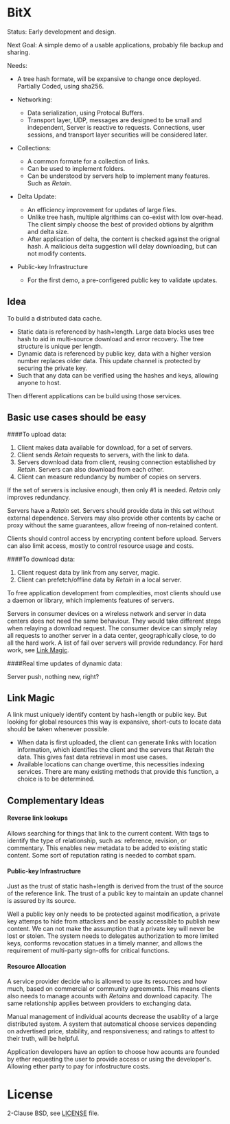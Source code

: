 BitX
========
Status: Early development and design.

Next Goal: A simple demo of a usable applications, probably file backup and sharing.

Needs:

* A tree hash formate, will be expansive to change once deployed. Partially Coded, using sha256.

* Networking:
   * Data serialization, using Protocal Buffers.
   * Transport layer, UDP, messages are designed to be small and independent, Server is reactive to requests. Connections, user sessions, and transport layer securities will be considered later.

* Collections:
   * A common formate for a collection of links.
   * Can be used to implement folders.
   * Can be understood by servers help to implement many features. Such as *Retain*.

* Delta Update:
   * An efficiency improvement for updates of large files.
   * Unlike tree hash, multiple algrithims can co-exist with low over-head. The client simply choose the best of provided obtions by algrithm and delta size.
   * After application of delta, the content is checked against the orignal hash. A malicious delta suggestion will delay downloading, but can not modify contents.

* Public-key Infrastructure
   * For the first demo, a pre-configered public key to validate updates.


Idea
-----

To build a distributed data cache.

* Static data is referenced by hash+length. Large data blocks uses tree hash to aid in multi-source download and error recovery. The tree structure is unique per length.
* Dynamic data is referenced by public key, data with a higher version number replaces older data. This update channel is protected by securing the private key.
* Such that any data can be verified using the hashes and keys, allowing anyone to host.

Then different applications can be build using those services.


Basic use cases should be easy
----------

####To upload data:

1. Client makes data available for download, for a set of servers.
2. Client sends *Retain* requests to servers, with the link to data.
3. Servers download data from client, reusing connection established by *Retain*. Servers can also download from each other.
4. Client can measure redundancy by number of copies on servers.

If the set of servers is inclusive enough, then only #1 is needed. *Retain* only improves redundancy.

Servers have a *Retain* set. Servers should provide data in this set without external dependence. Servers may also provide other contents by cache or proxy without the same guarantees, allow freeing of non-retained content.

Clients should control access by encrypting content before upload. Servers can also limit access, mostly to control resource usage and costs.


####To download data:

1. Client request data by link from any server, magic.
2. Client can prefetch/offline data by *Retain* in a local server.

To free application development from complexities, most clients should use a daemon or library, which implements features of servers.

Servers in consumer devices on a wireless network and server in data centers does not need the same behaviour. They would take different steps when relaying a download request. The consumer device can simply relay all requests to another server in a data center, geographically close, to do all the hard work. A list of fail over servers will provide redundancy. For hard work, see [Link Magic](#linkMagic).


####Real time updates of dynamic data:

Server push, nothing new, right?


Link Magic<a id="linkMagic"></a>
-------
A link must uniquely identify content by hash+length or public key.
But looking for global resources this way is expansive, short-cuts to locate data should be taken whenever possible.

* When data is first uploaded, the client can generate links with location information, which identifies the client and the servers that *Retain* the data. This gives fast data retrieval in most use cases.
* Available locations can change overtime, this necessities indexing services. There are many existing methods that provide this function, a choice is to be determined.


Complementary Ideas
-----------

#### Reverse link lookups
Allows searching for things that link to the current content. With tags to identify the type of relationship, such as: reference, revision, or commentary. This enables new metadata to be added to existing static content. Some sort of reputation rating is needed to combat spam.

#### Public-key Infrastructure
Just as the trust of static hash+length is derived from the trust of the source of the reference link. The trust of a public key to maintain an update channel is assured by its source.

Well a public key only needs to be protected against modification, a private key attemps to hide from attackers and be easily accessible to publish new content. We can not make the assumption that a private key will never be lost or stolen. The system needs to delegates authorization to more limited keys, conforms revocation statues in a timely manner, and allows the requirement of multi-party sign-offs for critical functions.

#### Resource Allocation
A service provider decide who is allowed to use its resources and how much, based on commercial or community agreements. This means clients also needs to manage acounts with *Retains* and download capacity. The same relationship applies between providers to exchanging data.

Manual management of individual acounts decrease the usablity of a large distributed system. A system that automatical choose services depending on advertised price, stability, and responsiveness; and ratings to attest to their truth, will be helpful.

Application developers have an option to choose how acounts are founded by ether requesting the user to provide access or using the developer's. Allowing ether party to pay for infostructure costs.



License
=====
2-Clause BSD, see [LICENSE](./LICENSE) file.